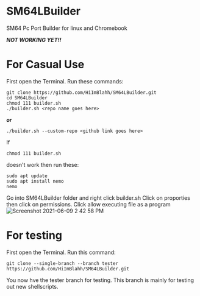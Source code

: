 # SM64LBuilder
SM64 Pc Port Builder for linux and Chromebook

***NOT WORKING YET!!***

# For Casual Use
First open the Terminal. Run these commands:
```
git clone https://github.com/HiImBlahh/SM64LBuilder.git
cd SM64LBuilder
chmod 111 builder.sh
./builder.sh <repo name goes here>
```
***or***
```
./builder.sh --custom-repo <github link goes here>
```
If
```
chmod 111 builder.sh
```
doesn't work then run these:
```
sudo apt update
sudo apt install nemo
nemo
```
Go into SM64LBuilder folder and right click builder.sh
Click on proporties then click on permissions.
Click allow executing file as a program
![Screenshot 2021-06-09 2 42 58 PM](https://user-images.githubusercontent.com/78574005/121433689-2ff38100-c931-11eb-99b1-26172a542543.png)

# For testing
First open the Terminal. Run this command:
```
git clone --single-branch --branch tester https://github.com/HiImBlahh/SM64LBuilder.git
```
You now hve the tester branch for testing. This branch is mainly for testing out new shellscripts.
